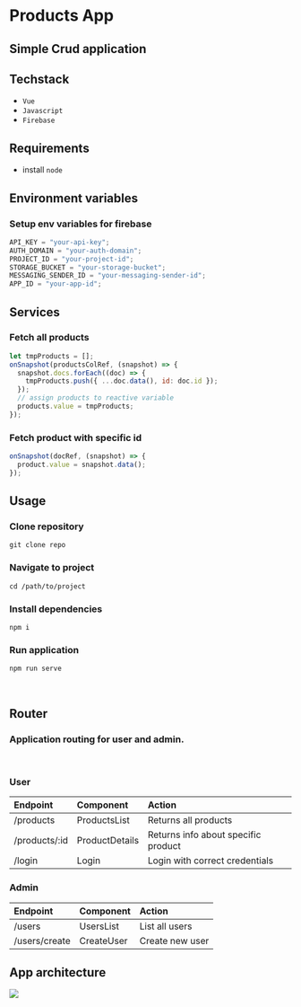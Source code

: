 # Products App

## Simple Crud application

## Techstack

- `Vue`
- `Javascript`
- `Firebase`

## Requirements

- install `node`

## Environment variables

### Setup env variables for firebase

```javascript
API_KEY = "your-api-key";
AUTH_DOMAIN = "your-auth-domain";
PROJECT_ID = "your-project-id";
STORAGE_BUCKET = "your-storage-bucket";
MESSAGING_SENDER_ID = "your-messaging-sender-id";
APP_ID = "your-app-id";
```

## Services

### Fetch all products

```javascript
let tmpProducts = [];
onSnapshot(productsColRef, (snapshot) => {
  snapshot.docs.forEach((doc) => {
    tmpProducts.push({ ...doc.data(), id: doc.id });
  });
  // assign products to reactive variable
  products.value = tmpProducts;
});
```

### Fetch product with specific id

```javascript
onSnapshot(docRef, (snapshot) => {
  product.value = snapshot.data();
});
```

## Usage

### Clone repository

```
git clone repo
```

### Navigate to project

```
cd /path/to/project
```

### Install dependencies

```
npm i
```

### Run application

```
npm run serve
```

<br />

## Router

### Application routing for user and admin.

<br />

### User

| Endpoint      | Component      | Action                              |
| :------------ | :------------- | :---------------------------------- |
| /products     | ProductsList   | Returns all products                |
| /products/:id | ProductDetails | Returns info about specific product |
| /login        | Login          | Login with correct credentials      |

### Admin

| Endpoint      | Component  | Action          |
| :------------ | :--------- | :-------------- |
| /users        | UsersList  | List all users  |
| /users/create | CreateUser | Create new user |

## App architecture

[![](https://mermaid.ink/img/pako:eNo1jksOgzAMRK9ieQ0XyKISlPYCrdQFYeESU6KSBIWwQMDd6_68Go3ePHnFNhhGhY9IYw_XSnuQK-rjYNknuPG9gTw_wNZxanswlGiDsj7byFMKkZvPoPwy0o3BT7xBgRk6jo6sEfn6hjSmnh1rVBINxadG7Xfh5lGsfDJWfKg6GibOkOYULotvUaU48x-qLMmj7kftL-nDP1k)](https://mermaid.live/edit#pako:eNo1jksOgzAMRK9ieQ0XyKISlPYCrdQFYeESU6KSBIWwQMDd6_68Go3ePHnFNhhGhY9IYw_XSnuQK-rjYNknuPG9gTw_wNZxanswlGiDsj7byFMKkZvPoPwy0o3BT7xBgRk6jo6sEfn6hjSmnh1rVBINxadG7Xfh5lGsfDJWfKg6GibOkOYULotvUaU48x-qLMmj7kftL-nDP1k)
